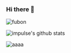 ### Hi there 👋

![fubon](https://user-images.githubusercontent.com/43171309/133089301-b5a5e389-f581-4bc6-bf9f-7fe1c246172f.png)

<!--
**thefubon/thefubon** is a ✨ _special_ ✨ repository because its `README.md` (this file) appears on your GitHub profile.

Here are some ideas to get you started:

- 🔭 I’m currently working on ...
- 🌱 I’m currently learning ...
- 👯 I’m looking to collaborate on ...
- 🤔 I’m looking for help with ...
- 💬 Ask me about ...
- 📫 How to reach me: ...
- 😄 Pronouns: ...
- ⚡ Fun fact: ...
-->

![impulse's github stats](https://github-readme-stats.vercel.app/api?username=thefubon&include_all_commits=true&hide_title=true&count_private=true&show_icons=true&count_private=true&title_color=5A67D8&icon_color=5A67D8&text_color=374151&bg_color=ffffff)

![aaaa](https://github-readme-stats.vercel.app/api/top-langs/?username=thefubon&hide=javascript,html&layout=compact&title_color=5A67D8&icon_color=5A67D8&text_color=374151&bg_color=ffffff)
